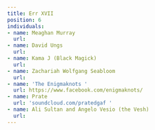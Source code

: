 ```yaml
---
title: Err XVII
position: 6
individuals:
- name: Meaghan Murray
  url: 
- name: David Ungs
  url: 
- name: Kama J (Black Magick)
  url: 
- name: Zachariah Wolfgang Seabloom
  url: 
- name: 'The Enigmaknots '
  url: https://www.facebook.com/enigmaknots/
- name: Prate
  url: 'soundcloud.com/pratedgaf '
- name: Ali Sultan and Angelo Vesio (the Vesh)
  url: 
---
```


